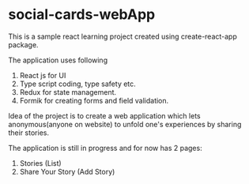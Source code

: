 # social-cards-webApp
This is a sample react learning project created using create-react-app package.

The application uses following
1. React js for UI
2. Type script coding, type safety etc. 
3. Redux for state management.
4. Formik for creating forms and field validation.

Idea of the project is to create a web application which lets anonymous(anyone on website) to unfold one's experiences by sharing their stories.

The application is still in progress and for now has 2 pages:
1. Stories (List)
2. Share Your Story (Add Story)
